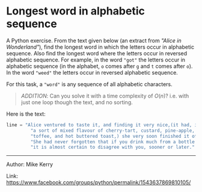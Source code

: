 # Longest word in alphabetic sequence

A Python exercise. From the text given below (an extract from _"Alice in Wonderland"_), find the longest word in which the letters occur in alphabetic sequence. Also find the longest word where the letters occur in reversed alphabetic sequence.
For example, in the word `"got"` the letters occur in alphabetic sequence (in the alphabet, `o` comes after `g` and `t` comes after `o`). In the word `"weed"` the letters occur in reversed alphabetic sequence.

For this task, a `"word"` is any sequence of all alphabetic characters.

> _ADDITION_: Can you solve it with a time complexity of $O(n)$? i.e. with just one loop though the text, and no sorting.

Here is the text:

```python
line = "Alice ventured to taste it, and finding it very nice,(it had, in fact, " \
         "a sort of mixed flavour of cherry-tart, custard, pine-apple, roast turkey, " \
         "toffee, and hot buttered toast,) she very soon finished it off. " \
         "She had never forgotten that if you drink much from a bottle marked “poison,” " \
         "it is almost certain to disagree with you, sooner or later."
```

---

Author: Mike Kerry

Link: https://www.facebook.com/groups/python/permalink/1543637869810105/
